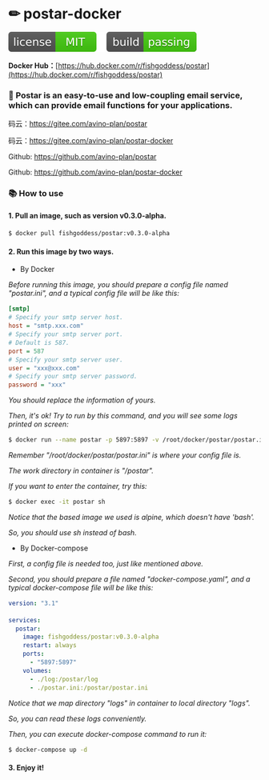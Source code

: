 # ✏ postar-docker

[![license](_icons/license.svg)](https://opensource.org/licenses/MIT)
[![build](_icons/build.svg)](_icons/build.svg)

**Docker Hub：**[https://hub.docker.com/r/fishgoddess/postar](https://hub.docker.com/r/fishgoddess/postar)

### 🔗 Postar is an easy-to-use and low-coupling email service, which can provide email functions for your applications.

码云：https://gitee.com/avino-plan/postar

码云：https://gitee.com/avino-plan/postar-docker

Github: https://github.com/avino-plan/postar

Github: https://github.com/avino-plan/postar-docker

### 📚 How to use

#### 1. Pull an image, such as version v0.3.0-alpha.

```bash
$ docker pull fishgoddess/postar:v0.3.0-alpha
```

#### 2. Run this image by two ways.

* By Docker

_Before running this image, you should prepare a config file named "postar.ini", and a typical config file will be like
this:_

```ini
[smtp]
# Specify your smtp server host.
host = "smtp.xxx.com"
# Specify your smtp server port.
# Default is 587.
port = 587
# Specify your smtp server user.
user = "xxx@xxx.com"
# Specify your smtp server password.
password = "xxx"
```

_You should replace the information of yours._

_Then, it's ok! Try to run by this command, and you will see some logs printed on screen:_

```bash
$ docker run --name postar -p 5897:5897 -v /root/docker/postar/postar.ini:/postar/postar.ini fishgoddess/postar:v0.3.0-alpha
```

_Remember "/root/docker/postar/postar.ini" is where your config file is._

_The work directory in container is "/postar"._

_If you want to enter the container, try this:_

```bash
$ docker exec -it postar sh
```

_Notice that the based image we used is alpine, which doesn't have 'bash'._

_So, you should use sh instead of bash._

* By Docker-compose

_First, a config file is needed too, just like mentioned above._

_Second, you should prepare a file named "docker-compose.yaml", and a typical docker-compose file will be like this:_

```yaml
version: "3.1"

services:
  postar:
    image: fishgoddess/postar:v0.3.0-alpha
    restart: always
    ports:
      - "5897:5897"
    volumes:
      - ./log:/postar/log
      - ./postar.ini:/postar/postar.ini
```

_Notice that we map directory "logs" in container to local directory "logs"._

_So, you can read these logs conveniently._

_Then, you can execute docker-compose command to run it:_

```bash
$ docker-compose up -d
```

#### 3. Enjoy it!
